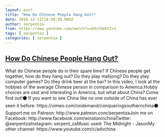 ```yaml
---
layout: post
title: "How Do Chinese People Hang Out?"
date: 2016-12-11T18:50:39.000Z
author: serpentza
from: https://www.youtube.com/watch?v=b9stOehCIvs
tags: [ serpentza ]
categories: [ serpentza ]
---
```

<!--1481482239000-->
[How Do Chinese People Hang Out?](https://www.youtube.com/watch?v=b9stOehCIvs)
------

<div>
What do Chinese people do in their spare time? If Chinese people get together, how do they hang out? Do they play mahjong? Do they play computer games? Do they drink beer at the bar? In this video, I look at the hobbies of the average Chinese person in comparison to America.Hobby choices are vast and interesting in America, but what about China? Come find out!⚫ If you want to see China like no one outside of China has ever seen it before: https://vimeo.com/ondemand/conqueringsouthernchina⚫ Support me on Patreon: http://www.patreon.com/serpentzaJoin me on Facebook: http://www.facebook.com/winstoninchinaTwitter: @serpentzaInstagram: serpent_zaMusic used: The Midnight - JasonMy other channel: https://www.youtube.com/c/advchina
</div>
